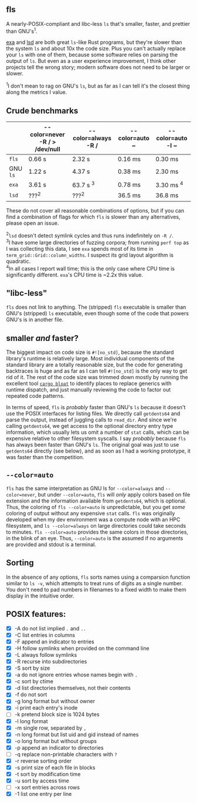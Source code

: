## fls
A nearly-POSIX-compliant and libc-less `ls` that's smaller, faster, and prettier than GNU's<sup>1</sup>.

[exa](https://github.com/ogham/exa) and [lsd](https://github.com/Peltoche/lsd) are both great `ls`-like Rust programs, but they're slower than the system `ls` and about 10x the code size. Plus you can't actually replace your `ls` with one of them, because some software relies on parsing the output of `ls`. But even as a user experience improvement, I think other projects tell the wrong story; modern software does not need to be larger or slower.

<sup>1</sup>I don't mean to rag on GNU's `ls`, but as far as I can tell it's the closest thing along the metrics I value.

## Crude benchmarks
|          | --color=never -R / > /dev/null | --color=always -R /  | --color=auto ~ | --color=auto -l ~ |
| ---------| ------------------------------ | -------------------- | -------------- | ----------------- |
| `fls`    | 0.66 s                         | 2.32 s               | 0.16 ms        | 0.30 ms           |
| GNU `ls` | 1.22 s                         | 4.37 s               | 0.38 ms        | 2.30 ms           |
| `exa`    | 3.61 s                         | 63.7 s <sup>3</sup>  | 0.78 ms        | 3.30 ms <sup>4</sup> |
| `lsd`    | ???<sup>2</sup>                | ???<sup>2</sup>      | 36.5 ms        | 36.8 ms           |

These do not cover all reasonable combinations of options, but if you can find a combination of flags for which `fls` is slower than any alternatives, please open an issue.

<sup>2</sup>`lsd` doesn't detect symlink cycles and thus runs indefinitely on `-R /`.<br/>
<sup>3</sup>I have some large directories of fuzzing corpora; from running `perf top` as I was collecting this data, I see `exa` spends most of its time in `term_grid::Grid::column_widths`. I suspect its grid layout algorithm is quadratic.<br/>
<sup>4</sup>In all cases I report wall time; this is the only case where CPU time is significantly different. `exa`'s CPU time is ~2.2x this value.<br/>

## "libc-less"

`fls` does not link to anything. The (stripped) `fls` executable is smaller than GNU's (stripped) `ls` executable, even though some of the code that powers GNU's is in another file.

## smaller _and_ faster?

The biggest impact on code size is `#![no_std]`, because the standard library's runtime is relatively large. Most individual components of the standard library are a totally reasonable size, but the code for generating backtraces is huge and as far as I can tell `#![no_std]` is the only way to get rid of it. The rest of the code size was trimmed down mostly by running the excellent tool [`cargo bloat`](https://crates.io/crates/cargo-bloat) to identify places to replace generics with runtime dispatch, and just manually reviewing the code to factor out repeated code patterns.

In terms of speed, `fls` is _probably_ faster than GNU's `ls` because it doesn't use the POSIX interfaces for listing files. We directly call `getdents64` and parse the output, instead of juggling calls to `read_dir`. And since we're calling `getdents64`, we get access to the optional directory entry type information, which usually lets us omit a number of `stat` calls, which can be expensive relative to other filesystem syscalls.
I say _probably_ because `fls` has always been faster than GNU's `ls`. The original goal was just to use `getdents64` directly (see below), and as soon as I had a working prototype, it was faster than the competition.

## `--color=auto`

`fls` has the same interpretation as GNU ls for `--color=always` and `--color=never`, but under `--color=auto`, `fls` will _only_ apply colors based on file extension and the information available from `getdents64`, which is optional. Thus, the coloring of `fls --color=auto` is unpredictable, but you get _some_ coloring of output without any expensive `stat` calls. `fls` was originally developed when my dev environment was a compute node with an HPC filesystem, and `ls --color=always` on large directories could take seconds to minutes. `fls --color=auto` provides the same colors in those directories, in the blink of an eye. Thus, `--color=auto` is the assumed if no arguments are provided and stdout is a terminal.

## Sorting

In the absence of any options, `fls` sorts names using a comparsion function similar to `ls -v`, which attempts to treat runs of digits as a single number. You don't need to pad numbers in filenames to a fixed width to make them display in the intuitive order.

## POSIX features:

- [x] -A do not list implied `.` and `..`
- [x] -C list entries in columns
- [x] -F append an indicator to entries
- [x] -H follow symlinks when provided on the command line
- [x] -L always follow symlinks
- [x] -R recurse into subdirectories
- [x] -S sort by size
- [x] -a do not ignore entries whose names begin with `.`
- [x] -c sort by ctime
- [x] -d list directories themselves, not their contents
- [x] -f do not sort
- [x] -g long format but without owner
- [x] -i print each entry's inode
- [ ] -k pretend block size is 1024 bytes
- [x] -l long format
- [x] -m single row, separated by `, `
- [x] -n long format but list uid and gid instead of names
- [x] -o long format but without groups
- [x] -p append an indicator to directories
- [ ] -q replace non-printable characters with `?`
- [x] -r reverse sorting order
- [x] -s print size of each file in blocks
- [x] -t sort by modification time
- [x] -u sort by access time
- [ ] -x sort entries across rows
- [x] -1 list one entry per line

